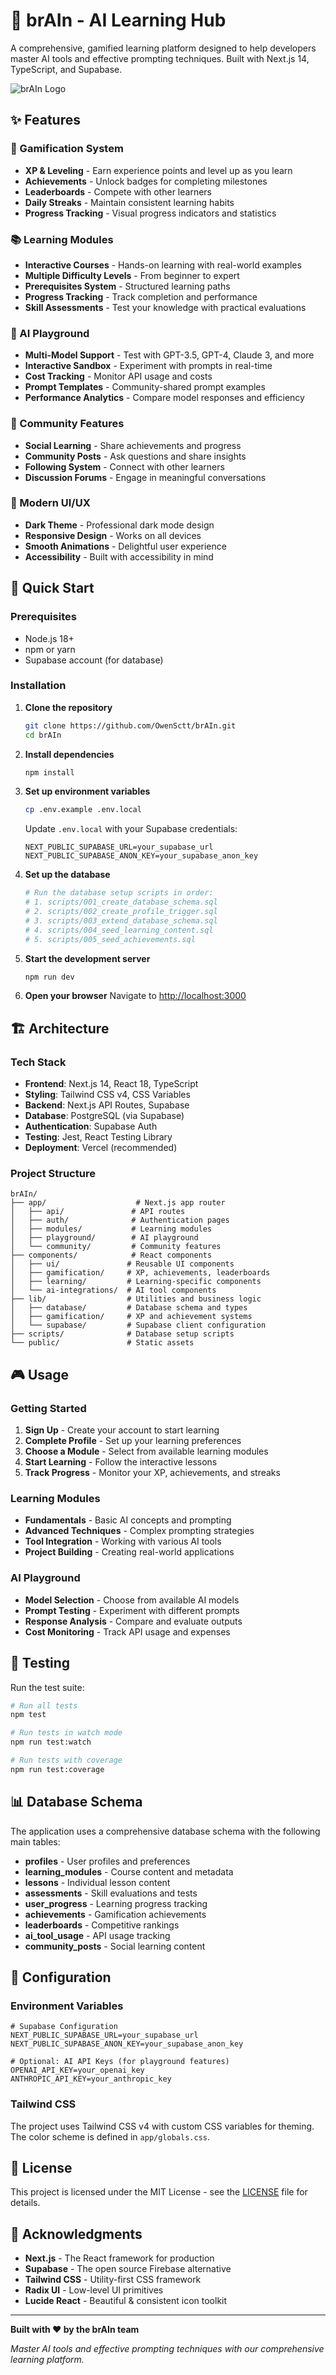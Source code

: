 # 🧠 brAIn - AI Learning Hub

A comprehensive, gamified learning platform designed to help developers master AI tools and effective prompting techniques. Built with Next.js 14, TypeScript, and Supabase.

![brAIn Logo](public/placeholder-logo.svg)

## ✨ Features

### 🎯 Gamification System
- **XP & Leveling** - Earn experience points and level up as you learn
- **Achievements** - Unlock badges for completing milestones
- **Leaderboards** - Compete with other learners
- **Daily Streaks** - Maintain consistent learning habits
- **Progress Tracking** - Visual progress indicators and statistics

### 📚 Learning Modules
- **Interactive Courses** - Hands-on learning with real-world examples
- **Multiple Difficulty Levels** - From beginner to expert
- **Prerequisites System** - Structured learning paths
- **Progress Tracking** - Track completion and performance
- **Skill Assessments** - Test your knowledge with practical evaluations

### 🧠 AI Playground
- **Multi-Model Support** - Test with GPT-3.5, GPT-4, Claude 3, and more
- **Interactive Sandbox** - Experiment with prompts in real-time
- **Cost Tracking** - Monitor API usage and costs
- **Prompt Templates** - Community-shared prompt examples
- **Performance Analytics** - Compare model responses and efficiency

### 👥 Community Features
- **Social Learning** - Share achievements and progress
- **Community Posts** - Ask questions and share insights
- **Following System** - Connect with other learners
- **Discussion Forums** - Engage in meaningful conversations

### 🎨 Modern UI/UX
- **Dark Theme** - Professional dark mode design
- **Responsive Design** - Works on all devices
- **Smooth Animations** - Delightful user experience
- **Accessibility** - Built with accessibility in mind

## 🚀 Quick Start

### Prerequisites
- Node.js 18+ 
- npm or yarn
- Supabase account (for database)

### Installation

1. **Clone the repository**
   ```bash
   git clone https://github.com/OwenSctt/brAIn.git
   cd brAIn
   ```

2. **Install dependencies**
   ```bash
   npm install
   ```

3. **Set up environment variables**
   ```bash
   cp .env.example .env.local
   ```
   
   Update `.env.local` with your Supabase credentials:
   ```env
   NEXT_PUBLIC_SUPABASE_URL=your_supabase_url
   NEXT_PUBLIC_SUPABASE_ANON_KEY=your_supabase_anon_key
   ```

4. **Set up the database**
   ```bash
   # Run the database setup scripts in order:
   # 1. scripts/001_create_database_schema.sql
   # 2. scripts/002_create_profile_trigger.sql
   # 3. scripts/003_extend_database_schema.sql
   # 4. scripts/004_seed_learning_content.sql
   # 5. scripts/005_seed_achievements.sql
   ```

5. **Start the development server**
   ```bash
   npm run dev
   ```

6. **Open your browser**
   Navigate to [http://localhost:3000](http://localhost:3000)

## 🏗️ Architecture

### Tech Stack
- **Frontend**: Next.js 14, React 18, TypeScript
- **Styling**: Tailwind CSS v4, CSS Variables
- **Backend**: Next.js API Routes, Supabase
- **Database**: PostgreSQL (via Supabase)
- **Authentication**: Supabase Auth
- **Testing**: Jest, React Testing Library
- **Deployment**: Vercel (recommended)

### Project Structure
```
brAIn/
├── app/                    # Next.js app router
│   ├── api/               # API routes
│   ├── auth/              # Authentication pages
│   ├── modules/           # Learning modules
│   ├── playground/        # AI playground
│   └── community/         # Community features
├── components/            # React components
│   ├── ui/               # Reusable UI components
│   ├── gamification/     # XP, achievements, leaderboards
│   ├── learning/         # Learning-specific components
│   └── ai-integrations/  # AI tool components
├── lib/                  # Utilities and business logic
│   ├── database/         # Database schema and types
│   ├── gamification/     # XP and achievement systems
│   └── supabase/         # Supabase client configuration
├── scripts/              # Database setup scripts
└── public/               # Static assets
```

## 🎮 Usage

### Getting Started
1. **Sign Up** - Create your account to start learning
2. **Complete Profile** - Set up your learning preferences
3. **Choose a Module** - Select from available learning modules
4. **Start Learning** - Follow the interactive lessons
5. **Track Progress** - Monitor your XP, achievements, and streaks

### Learning Modules
- **Fundamentals** - Basic AI concepts and prompting
- **Advanced Techniques** - Complex prompting strategies
- **Tool Integration** - Working with various AI tools
- **Project Building** - Creating real-world applications

### AI Playground
- **Model Selection** - Choose from available AI models
- **Prompt Testing** - Experiment with different prompts
- **Response Analysis** - Compare and evaluate outputs
- **Cost Monitoring** - Track API usage and expenses

## 🧪 Testing

Run the test suite:
```bash
# Run all tests
npm test

# Run tests in watch mode
npm run test:watch

# Run tests with coverage
npm run test:coverage
```

## 📊 Database Schema

The application uses a comprehensive database schema with the following main tables:

- **profiles** - User profiles and preferences
- **learning_modules** - Course content and metadata
- **lessons** - Individual lesson content
- **assessments** - Skill evaluations and tests
- **user_progress** - Learning progress tracking
- **achievements** - Gamification achievements
- **leaderboards** - Competitive rankings
- **ai_tool_usage** - API usage tracking
- **community_posts** - Social learning content

## 🔧 Configuration

### Environment Variables
```env
# Supabase Configuration
NEXT_PUBLIC_SUPABASE_URL=your_supabase_url
NEXT_PUBLIC_SUPABASE_ANON_KEY=your_supabase_anon_key

# Optional: AI API Keys (for playground features)
OPENAI_API_KEY=your_openai_key
ANTHROPIC_API_KEY=your_anthropic_key
```

### Tailwind CSS
The project uses Tailwind CSS v4 with custom CSS variables for theming. The color scheme is defined in `app/globals.css`.

## 📝 License

This project is licensed under the MIT License - see the [LICENSE](LICENSE) file for details.

## 🙏 Acknowledgments

- **Next.js** - The React framework for production
- **Supabase** - The open source Firebase alternative
- **Tailwind CSS** - Utility-first CSS framework
- **Radix UI** - Low-level UI primitives
- **Lucide React** - Beautiful & consistent icon toolkit

---

**Built with ❤️ by the brAIn team**

*Master AI tools and effective prompting techniques with our comprehensive learning platform.*
